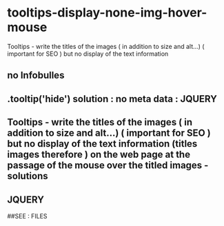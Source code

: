 # tooltips-display-none-img-hover-mouse
Tooltips - write the titles of the images ( in addition to size and alt...) ( important for SEO ) but no display of the text information

## no Infobulles
## .tooltip('hide') solution : no meta data : JQUERY


## Tooltips - write the titles of the images ( in addition to size and alt...) ( important for SEO ) but no display of the text information (titles images therefore ) on the web page at the passage of the mouse over the titled images - solutions
## JQUERY
##SEE : FILES
